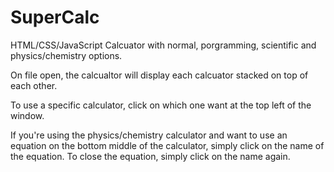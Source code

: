 # SuperCalc
HTML/CSS/JavaScript Calcuator with normal, porgramming, scientific and physics/chemistry options.

On file open, the calcualtor will display each calcuator stacked on top of each other.

To use a specific calculator, click on which one want at the top left of the window.

If you're using the physics/chemistry calculator and want to use an equation on the bottom middle of the calculator, simply click on the name of the equation. To close the equation, simply click on the name again.
